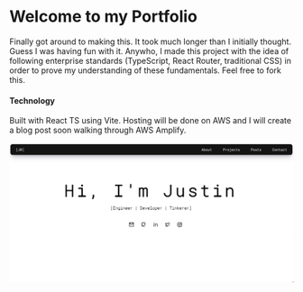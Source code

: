# Welcome to my Portfolio
Finally got around to making this. It took much longer than I initially thought. Guess I was having fun with it. Anywho, I made this project with the idea of following enterprise standards (TypeScript, React Router, traditional CSS) in order to prove my understanding of these fundamentals. Feel free to fork this. 

#### Technology

Built with React TS using Vite. Hosting will be done on AWS and I will create a blog post soon walking through AWS Amplify. 

![image](/public/screenshot-page.png)
